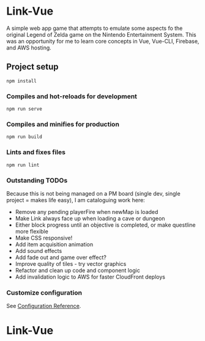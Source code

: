 # Link-Vue
A simple web app game that attempts to emulate some aspects fo the original Legend of Zelda game on the Nintendo
Entertainment System. This was an opportunity for me to learn core concepts in Vue, Vue-CLI, Firebase, and AWS
hosting.

## Project setup
```
npm install
```

### Compiles and hot-reloads for development
```
npm run serve
```

### Compiles and minifies for production
```
npm run build
```

### Lints and fixes files
```
npm run lint
```

### Outstanding TODOs
Because this is not being managed on a PM board (single dev, single project = makes life easy), I am cataloguing work
here:
* Remove any pending playerFire when newMap is loaded
* Make Link always face up when loading a cave or dungeon
* Either block progress until an objective is completed, or make questline more flexible
* Make CSS responsive!
* Add item acquisition animation
* Add sound effects
* Add fade out and game over effect?
* Improve quality of tiles - try vector graphics
* Refactor and clean up code and component logic
* Add invalidation logic to AWS for faster CloudFront deploys

### Customize configuration
See [Configuration Reference](https://cli.vuejs.org/config/).
# Link-Vue
